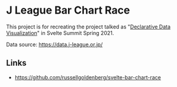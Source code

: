 # J League Bar Chart Race

This project is for recreating the project talked as "[Declarative Data Visualization](https://www.youtube.com/watch?v=fnr9XWvjJHw&t=6369s)" in Svelte Summit Spring 2021.

Data source: <https://data.j-league.or.jp/>

## Links

- https://github.com/russellgoldenberg/svelte-bar-chart-race
